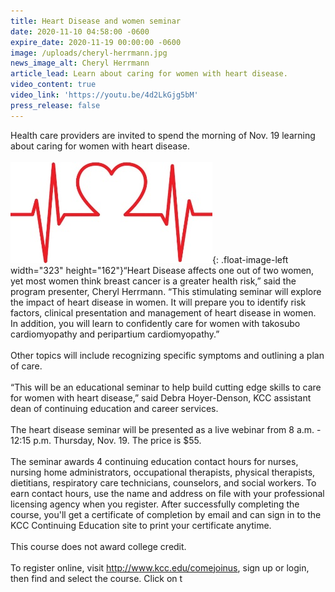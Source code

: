 ```yaml
---
title: Heart Disease and women seminar
date: 2020-11-10 04:58:00 -0600
expire_date: 2020-11-19 00:00:00 -0600
image: /uploads/cheryl-herrmann.jpg
news_image_alt: Cheryl Herrmann
article_lead: Learn about caring for women with heart disease.
video_content: true
video_link: 'https://youtu.be/4d2LkGjg5bM'
press_release: false
---
```


Health care providers are invited to spend the morning of Nov. 19 learning about caring for women with heart disease.<br><br>![](/uploads/blood-pressure-3312513--340-heart---copy.jpg){: .float-image-left width="323" height="162"}“Heart Disease affects one out of two women, yet most women think breast cancer is a greater health risk,” said the program presenter, Cheryl Herrmann. “This stimulating seminar will explore the impact of heart disease in women. It will prepare you to identify risk factors, clinical presentation and management of heart disease in women. In addition, you will learn to confidently care for women with takosubo cardiomyopathy and peripartium cardiomyopathy.”<br><br>Other topics will include recognizing specific symptoms and outlining a plan of care.&nbsp;<br><br>“This will be an educational seminar to help build cutting edge skills to care for women with heart disease,” said Debra Hoyer-Denson, KCC assistant dean of continuing education and career services.<br><br>The heart disease seminar will be presented as a live webinar from 8 a.m. - 12:15 p.m. Thursday, Nov. 19. The price is $55.<br><br>The seminar awards 4 continuing education contact hours for nurses, nursing home administrators, occupational therapists, physical therapists, dietitians, respiratory care technicians, counselors, and social workers. To earn contact hours, use the name and address on file with your professional licensing agency when you register. After successfully completing the course, you'll get a certificate of completion by email and can sign in to the KCC Continuing Education site to print your certificate anytime.<br><br>This course does not award college credit.&nbsp;<br><br>To register online, visit http://www.kcc.edu/comejoinus, sign up or login, then find and select the course. Click on t